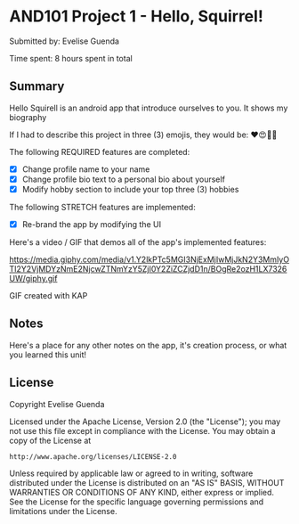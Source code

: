 # AND101 Project 1 - Hello, Squirrel!

Submitted by: Evelise Guenda

Time spent: 8 hours spent in total

## Summary

Hello Squirell is an android app that introduce ourselves to you. It shows my biography

If I had to describe this project in three (3) emojis, they would be: 
❤️😍👌🏽

The following REQUIRED features are completed:

- [X] Change profile name to your name
- [X] Change profile bio text to a personal bio about yourself
- [X] Modify hobby section to include your top three (3) hobbies

The following STRETCH features are implemented:

- [X] Re-brand the app by modifying the UI


Here's a video / GIF that demos all of the app's implemented features:

https://media.giphy.com/media/v1.Y2lkPTc5MGI3NjExMjIwMjJkN2Y3MmIyOTI2Y2VjMDYzNmE2NjcwZTNmYzY5ZjI0Y2ZiZCZjdD1n/BOgRe2ozH1LX7326UW/giphy.gif

GIF created with KAP


## Notes

Here's a place for any other notes on the app, it's creation process, or what you learned this unit!

## License

Copyright Evelise Guenda

Licensed under the Apache License, Version 2.0 (the "License");
you may not use this file except in compliance with the License.
You may obtain a copy of the License at

    http://www.apache.org/licenses/LICENSE-2.0

Unless required by applicable law or agreed to in writing, software
distributed under the License is distributed on an "AS IS" BASIS,
WITHOUT WARRANTIES OR CONDITIONS OF ANY KIND, either express or implied.
See the License for the specific language governing permissions and
limitations under the License.
